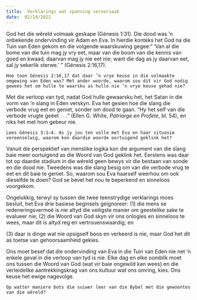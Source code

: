 ```yaml
---
title:  Verklarings wat spanning veroorsaak
date:  02/10/2022
---
```


God het die wêreld volmaak geskape (Génesis 1:31). Die dood was ’n onbekende ondervinding vir Adam en Eva. In hierdie konteks het God na die Tuin van Eden gekom en die volgende waarskuwing gegee:“ ‘Van al die bome van die tuin mag jy vry eet, maar van die boom van die kennis van goed en kwaad, daarvan mag jy nie eet nie; want die dag as jy daarvan eet, sal jy sekerlik sterwe.’ ” (Génesis 2:16,17).

`Hoe toon Génesis 2:16,17 dat daar ’n vrye keuse in die volmaakte omgewing van Eden was? Met ander woorde, waarom sou dit vir God nodig gewees het om hulle te waarsku as hulle nie ’n vrye keuse gehad nie?`

Met die verloop van tyd, nadat God hulle gewaarsku het, het Satan in die vorm van ’n slang in Eden verskyn. Eva het gesien hoe die slang die verbode vrug eet en geniet, sonder om dood te gaan. “Hy het self van die verbode vrugte geëet . . .” (Ellen G. White, _Patriarge en Profete_, bl. 54), en niks het met hom gebeur nie.

`Lees Génesis 3:1–4. As jy jou ten volle met Eva en haar situasie vereenselwig, waarom kon daardie woorde oortuigend geklink het?`

Vanuit die perspektief van menslike logika kon die argument van die slang baie meer oortuigend as die Woord van God geklink het. Eerstens was daar tot op daardie stadium in die wêreld geen bewys vir die bestaan van sonde en die dood nie. Tweedens was die slang besig om van die verbode vrug te eet en dit baie te geniet. So, waarom sou Eva haarself weerhou om ook dieselfde te doen? God se bevel het nou te beperkend en sinneloos voorgekom.

Ongelukkig, terwyl sy tussen die twee teenstrydige verklarings moes besluit, het Eva drie basiese beginsels geïgnoreer: (1) die mens se redeneringsvermoë is nie altyd die veiligste manier om geestelike sake te evalueer nie; (2) die Woord van God skyn vir ons onlogies en sinneloos te wees, maar dit is altyd reg en vertrouenswaardig;  en

(3) daar is dinge wat nie opsigself boos en verkeerd is nie, maar God het dit as toetse van gehoorsaamheid gekies.

Ons moet besef dat die ondervinding van Eva in die Tuin van Eden nie net ’n enkele geval in die verloop van tyd is nie. Elke dag en elke oomblik moet ons tussen die Woord van God (wat vir baie ongewild kan wees) en die verleidelike aantrekkingskrag van ons kultuur wat ons omring, kies. Ons keuse het ewige nagevolge.

`Op watter maniere bots die suiwer leer van die Bybel met die gewoontes van die wêreld?`